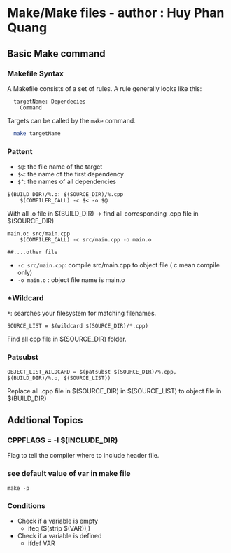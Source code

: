 # Make/Make files - author : Huy Phan Quang

## Basic Make command

### Makefile Syntax

A Makefile consists of a set of rules. A rule generally looks like this:

```make
  targetName: Dependecies
    Command
```

Targets can be called by the ```make``` command.

```bash
  make targetName
```

### Pattent

- ```$@```: the file name of the target
- ```$<```: the name of the first dependency
- ```$^```: the names of all dependencies

```make
$(BUILD_DIR)/%.o: $(SOURCE_DIR)/%.cpp
	$(COMPILER_CALL) -c $< -o $@
```
With all .o file in $(BUILD_DIR) -> find all corresponding .cpp file in $(SOURCE_DIR)

```make
main.o: src/main.cpp
	$(COMPILER_CALL) -c src/main.cpp -o main.o

##....other file
```

- ```-c src/main.cpp```: compile src/main.cpp to object file ( c mean compile only)
- ```-o main.o```      : object file name is main.o


### *Wildcard
```*```: searches your filesystem for matching filenames.
```make
SOURCE_LIST = $(wildcard $(SOURCE_DIR)/*.cpp)
```
Find all cpp file in $(SOURCE_DIR) folder.

### Patsubst
```make
OBJECT_LIST_WILDCARD = $(patsubst $(SOURCE_DIR)/%.cpp, $(BUILD_DIR)/%.o, $(SOURCE_LIST))
```

Replace all .cpp file in $(SOURCE_DIR) in $(SOURCE_LIST) to object file in $(BUILD_DIR)

## Addtional Topics

### CPPFLAGS = -I $(INCLUDE_DIR)

Flag to tell the compiler where to include header file.

### see default value of var in make file
```make
make -p
```
### Conditions

- Check if a variable is empty
  - ifeq ($(strip $(VAR)),)
- Check if a variable is defined
  - ifdef VAR
